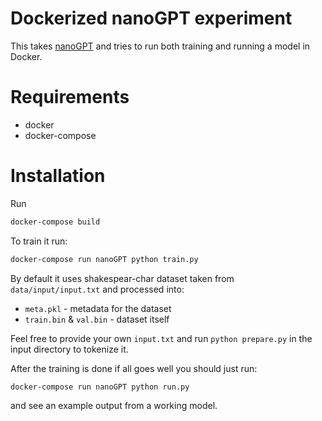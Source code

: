 # Dockerized nanoGPT experiment

This takes [nanoGPT](https://github.com/karpathy/nanoGPT) and tries to run both training and running a model in Docker.

# Requirements

- docker
- docker-compose

# Installation

Run
```bash
docker-compose build
```

To train it run:
```bash
docker-compose run nanoGPT python train.py
```
By default it uses shakespear-char dataset taken from
`data/input/input.txt` and processed into:

- `meta.pkl` - metadata for the dataset
- `train.bin` & `val.bin` - dataset itself

Feel free to provide your own `input.txt` and run `python prepare.py` in the input directory to tokenize it.

After the training is done if all goes well you should just run:

```bash
docker-compose run nanoGPT python run.py
```
and see an example output from a working model.





